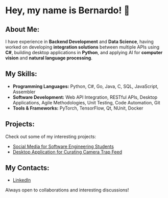 # Hey, my name is Bernardo! 👋

## About Me:  
I have experience in **Backend Development** and **Data Science**, having worked on developing **integration solutions** between multiple APIs using **C#**, building desktop applications in **Python**, and applying AI for **computer vision** and **natural language processing**.  

## My Skills:
- **Programming Languages:** Python, C#, Go, Java, C, SQL, JavaScript, Assembler
- **Software Development:** Web API Integration, RESTful APIs, Desktop Applications, Agile Methodologies, Unit Testing, Code Automation, Git
- **Tools & Frameworks:** PyTorch, TensorFlow, Qt, NUnit, Docker

## Projects:  
Check out some of my interesting projects:  
- [Social Media for Software Engineering Students](https://github.com/Bachelor-Project-Group26/Codeware-Main)  
- [Desktop Application for Curating Camera Trap Feed](https://github.com/jbernardobvdias/Auto-Curation-System)  

## My Contacts:  
- [LinkedIn](https://www.linkedin.com/in/jbbvd/)  

Always open to collaborations and interesting discussions!  
